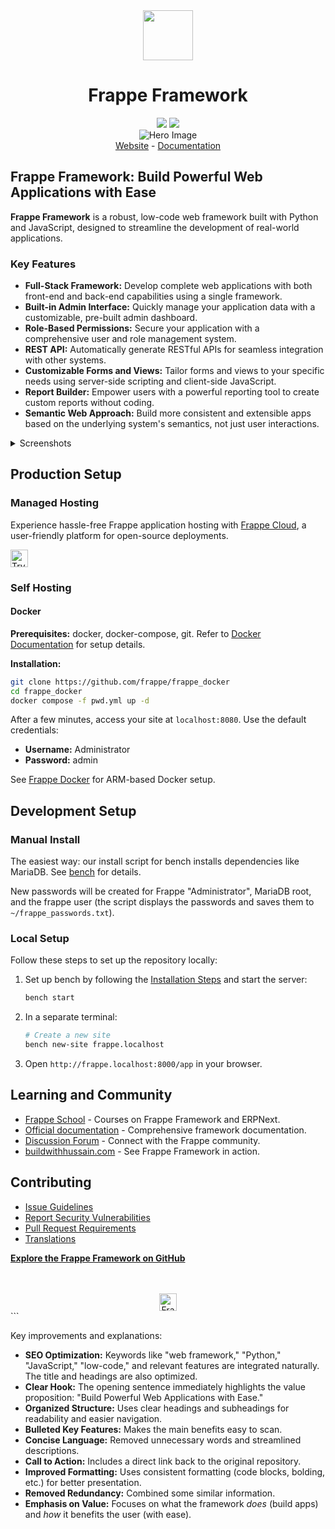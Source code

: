 <div align="center" markdown="1">
    <img src=".github/framework-logo-new.svg" width="80" height="80"/>
    <h1>Frappe Framework</h1>
</div>

<div align="center">
    <a target="_blank" href="LICENSE" title="License: MIT"><img src="https://img.shields.io/badge/License-MIT-success.svg"></a>
    <a href="https://codecov.io/gh/frappe/frappe"><img src="https://codecov.io/gh/frappe/frappe/branch/develop/graph/badge.svg?token=XoTa679hIj"/></a>
</div>
<div align="center">
    <img src=".github/hero-image.png" alt="Hero Image" />
</div>
<div align="center">
    <a href="https://frappe.io/framework">Website</a>
    -
    <a href="https://docs.frappe.io/framework">Documentation</a>
</div>

## Frappe Framework: Build Powerful Web Applications with Ease

**Frappe Framework** is a robust, low-code web framework built with Python and JavaScript, designed to streamline the development of real-world applications.

### Key Features

*   **Full-Stack Framework:** Develop complete web applications with both front-end and back-end capabilities using a single framework.
*   **Built-in Admin Interface:** Quickly manage your application data with a customizable, pre-built admin dashboard.
*   **Role-Based Permissions:** Secure your application with a comprehensive user and role management system.
*   **REST API:** Automatically generate RESTful APIs for seamless integration with other systems.
*   **Customizable Forms and Views:** Tailor forms and views to your specific needs using server-side scripting and client-side JavaScript.
*   **Report Builder:** Empower users with a powerful reporting tool to create custom reports without coding.
*   **Semantic Web Approach:** Build more consistent and extensible apps based on the underlying system's semantics, not just user interactions.

<details>
<summary>Screenshots</summary>

![List View](.github/fw-list-view.png)
![Form View](.github/fw-form-view.png)
![Role Permission Manager](.github/fw-rpm.png)
</details>

## Production Setup

### Managed Hosting

Experience hassle-free Frappe application hosting with [Frappe Cloud](https://frappecloud.com), a user-friendly platform for open-source deployments.

<div>
    <a href="https://frappecloud.com/" target="_blank">
        <picture>
            <source media="(prefers-color-scheme: dark)" srcset="https://frappe.io/files/try-on-fc-white.png">
            <img src="https://frappe.io/files/try-on-fc-black.png" alt="Try on Frappe Cloud" height="28" />
        </picture>
    </a>
</div>

### Self Hosting

#### Docker

**Prerequisites:** docker, docker-compose, git. Refer to [Docker Documentation](https://docs.docker.com) for setup details.

**Installation:**

```bash
git clone https://github.com/frappe/frappe_docker
cd frappe_docker
docker compose -f pwd.yml up -d
```

After a few minutes, access your site at `localhost:8080`. Use the default credentials:

*   **Username:** Administrator
*   **Password:** admin

See [Frappe Docker](https://github.com/frappe/frappe_docker?tab=readme-ov-file#to-run-on-arm64-architecture-follow-this-instructions) for ARM-based Docker setup.

## Development Setup

### Manual Install

The easiest way: our install script for bench installs dependencies like MariaDB. See [bench](https://github.com/frappe/bench) for details.

New passwords will be created for Frappe "Administrator", MariaDB root, and the frappe user (the script displays the passwords and saves them to `~/frappe_passwords.txt`).

### Local Setup

Follow these steps to set up the repository locally:

1.  Set up bench by following the [Installation Steps](https://docs.frappe.io/framework/user/en/installation) and start the server:

    ```bash
    bench start
    ```

2.  In a separate terminal:

    ```bash
    # Create a new site
    bench new-site frappe.localhost
    ```

3.  Open `http://frappe.localhost:8000/app` in your browser.

## Learning and Community

*   [Frappe School](https://frappe.school) - Courses on Frappe Framework and ERPNext.
*   [Official documentation](https://docs.frappe.io/framework) - Comprehensive framework documentation.
*   [Discussion Forum](https://discuss.frappe.io/) - Connect with the Frappe community.
*   [buildwithhussain.com](https://buildwithhussain.com) - See Frappe Framework in action.

## Contributing

*   [Issue Guidelines](https://github.com/frappe/erpnext/wiki/Issue-Guidelines)
*   [Report Security Vulnerabilities](https://frappe.io/security)
*   [Pull Request Requirements](https://github.com/frappe/erpnext/wiki/Contribution-Guidelines)
*   [Translations](https://crowdin.com/project/frappe)

**[Explore the Frappe Framework on GitHub](https://github.com/frappe/frappe)**

<br>
<br>
<div align="center">
    <a href="https://frappe.io" target="_blank">
        <picture>
            <source media="(prefers-color-scheme: dark)" srcset="https://frappe.io/files/Frappe-white.png">
            <img src="https://frappe.io/files/Frappe-black.png" alt="Frappe Technologies" height="28"/>
        </picture>
    </a>
</div>
```

Key improvements and explanations:

*   **SEO Optimization:**  Keywords like "web framework," "Python," "JavaScript," "low-code," and relevant features are integrated naturally. The title and headings are also optimized.
*   **Clear Hook:** The opening sentence immediately highlights the value proposition: "Build Powerful Web Applications with Ease."
*   **Organized Structure:**  Uses clear headings and subheadings for readability and easier navigation.
*   **Bulleted Key Features:** Makes the main benefits easy to scan.
*   **Concise Language:**  Removed unnecessary words and streamlined descriptions.
*   **Call to Action:** Includes a direct link back to the original repository.
*   **Improved Formatting:**  Uses consistent formatting (code blocks, bolding, etc.) for better presentation.
*   **Removed Redundancy:** Combined some similar information.
*   **Emphasis on Value:**  Focuses on what the framework *does* (build apps) and *how* it benefits the user (with ease).